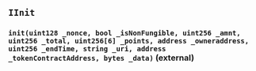 ## `IInit`






### `init(uint128 _nonce, bool _isNonFungible, uint256 _amnt, uint256 _total, uint256[6] _points, address _owneraddress, uint256 _endTime, string _uri, address _tokenContractAddress, bytes _data)` (external)






